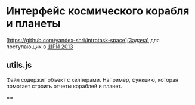 # Интерфейс космического корабля и планеты

[https://github.com/yandex-shri/introtask-space](Задача) для поступающих в [ШРИ 2013](http://events.yandex.ru/events/shri/msk-2013/)

## utils.js
Файл содержит объект с хелперами. Например, функцию, которая помогает строить отчеты кораблей и планет.

==
